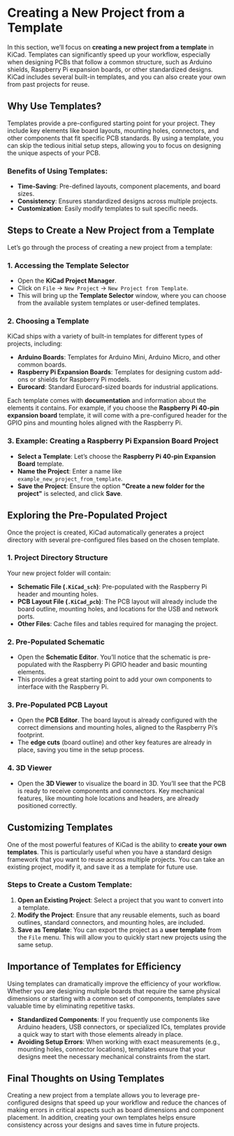 # Creating a New Project from a Template

In this section, we’ll focus on **creating a new project from a template** in KiCad. Templates can significantly speed up your workflow, especially when designing PCBs that follow a common structure, such as Arduino shields, Raspberry Pi expansion boards, or other standardized designs. KiCad includes several built-in templates, and you can also create your own from past projects for reuse.

## Why Use Templates?

Templates provide a pre-configured starting point for your project. They include key elements like board layouts, mounting holes, connectors, and other components that fit specific PCB standards. By using a template, you can skip the tedious initial setup steps, allowing you to focus on designing the unique aspects of your PCB.

### Benefits of Using Templates:
- **Time-Saving**: Pre-defined layouts, component placements, and board sizes.
- **Consistency**: Ensures standardized designs across multiple projects.
- **Customization**: Easily modify templates to suit specific needs.

## Steps to Create a New Project from a Template

Let’s go through the process of creating a new project from a template:

### 1. Accessing the Template Selector
- Open the **KiCad Project Manager**.
- Click on `File` → `New Project` → `New Project from Template`.
- This will bring up the **Template Selector** window, where you can choose from the available system templates or user-defined templates.

### 2. Choosing a Template
KiCad ships with a variety of built-in templates for different types of projects, including:
- **Arduino Boards**: Templates for Arduino Mini, Arduino Micro, and other common boards.
- **Raspberry Pi Expansion Boards**: Templates for designing custom add-ons or shields for Raspberry Pi models.
- **Eurocard**: Standard Eurocard-sized boards for industrial applications.

Each template comes with **documentation** and information about the elements it contains. For example, if you choose the **Raspberry Pi 40-pin expansion board** template, it will come with a pre-configured header for the GPIO pins and mounting holes aligned with the Raspberry Pi.

### 3. Example: Creating a Raspberry Pi Expansion Board Project
- **Select a Template**: Let’s choose the **Raspberry Pi 40-pin Expansion Board** template.
- **Name the Project**: Enter a name like `example_new_project_from_template`.
- **Save the Project**: Ensure the option **"Create a new folder for the project"** is selected, and click **Save**.

## Exploring the Pre-Populated Project

Once the project is created, KiCad automatically generates a project directory with several pre-configured files based on the chosen template.

### 1. Project Directory Structure
Your new project folder will contain:
- **Schematic File (`.KiCad_sch`)**: Pre-populated with the Raspberry Pi header and mounting holes.
- **PCB Layout File (`.KiCad_pcb`)**: The PCB layout will already include the board outline, mounting holes, and locations for the USB and network ports.
- **Other Files**: Cache files and tables required for managing the project.

### 2. Pre-Populated Schematic
- Open the **Schematic Editor**. You’ll notice that the schematic is pre-populated with the Raspberry Pi GPIO header and basic mounting elements.
- This provides a great starting point to add your own components to interface with the Raspberry Pi.

### 3. Pre-Populated PCB Layout
- Open the **PCB Editor**. The board layout is already configured with the correct dimensions and mounting holes, aligned to the Raspberry Pi’s footprint.
- The **edge cuts** (board outline) and other key features are already in place, saving you time in the setup process.

### 4. 3D Viewer
- Open the **3D Viewer** to visualize the board in 3D. You’ll see that the PCB is ready to receive components and connectors. Key mechanical features, like mounting hole locations and headers, are already positioned correctly.

## Customizing Templates

One of the most powerful features of KiCad is the ability to **create your own templates**. This is particularly useful when you have a standard design framework that you want to reuse across multiple projects. You can take an existing project, modify it, and save it as a template for future use.

### Steps to Create a Custom Template:
1. **Open an Existing Project**: Select a project that you want to convert into a template.
2. **Modify the Project**: Ensure that any reusable elements, such as board outlines, standard connectors, and mounting holes, are included.
3. **Save as Template**: You can export the project as a **user template** from the `File` menu. This will allow you to quickly start new projects using the same setup.

## Importance of Templates for Efficiency

Using templates can dramatically improve the efficiency of your workflow. Whether you are designing multiple boards that require the same physical dimensions or starting with a common set of components, templates save valuable time by eliminating repetitive tasks.

- **Standardized Components**: If you frequently use components like Arduino headers, USB connectors, or specialized ICs, templates provide a quick way to start with those elements already in place.
- **Avoiding Setup Errors**: When working with exact measurements (e.g., mounting holes, connector locations), templates ensure that your designs meet the necessary mechanical constraints from the start.

## Final Thoughts on Using Templates

Creating a new project from a template allows you to leverage pre-configured designs that speed up your workflow and reduce the chances of making errors in critical aspects such as board dimensions and component placement. In addition, creating your own templates helps ensure consistency across your designs and saves time in future projects.